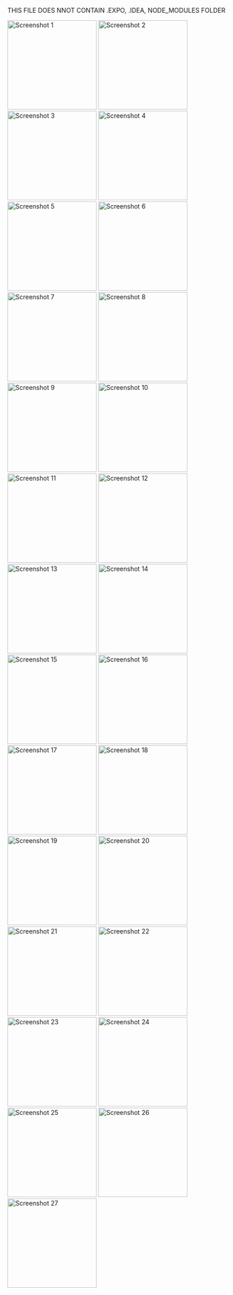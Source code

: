 THIS FILE DOES NNOT CONTAIN .EXPO, .IDEA, NODE_MODULES FOLDER 



<img src="./screenshot/1.jpg" alt="Screenshot 1" width="200">
<img src="./screenshot/2.jpg" alt="Screenshot 2" width="200">
<img src="./screenshot/3.jpg" alt="Screenshot 3" width="200">
<img src="./screenshot/4.jpg" alt="Screenshot 4" width="200">
<img src="./screenshot/5.jpg" alt="Screenshot 5" width="200">
<img src="./screenshot/6.jpg" alt="Screenshot 6" width="200">
<img src="./screenshot/7.jpg" alt="Screenshot 7" width="200">
<img src="./screenshot/8.jpg" alt="Screenshot 8" width="200">
<img src="./screenshot/9.jpg" alt="Screenshot 9" width="200">
<img src="./screenshot/10.jpg" alt="Screenshot 10" width="200">
<img src="./screenshot/11.jpg" alt="Screenshot 11" width="200">
<img src="./screenshot/12.jpg" alt="Screenshot 12" width="200">
<img src="./screenshot/13.jpg" alt="Screenshot 13" width="200">
<img src="./screenshot/14.jpg" alt="Screenshot 14" width="200">
<img src="./screenshot/15.jpg" alt="Screenshot 15" width="200">
<img src="./screenshot/16.jpg" alt="Screenshot 16" width="200">
<img src="./screenshot/17.jpg" alt="Screenshot 17" width="200">
<img src="./screenshot/18.jpg" alt="Screenshot 18" width="200">
<img src="./screenshot/19.jpg" alt="Screenshot 19" width="200">
<img src="./screenshot/20.jpg" alt="Screenshot 20" width="200">
<img src="./screenshot/21.jpg" alt="Screenshot 21" width="200">
<img src="./screenshot/22.jpg" alt="Screenshot 22" width="200">
<img src="./screenshot/23.jpg" alt="Screenshot 23" width="200">
<img src="./screenshot/24.jpg" alt="Screenshot 24" width="200">
<img src="./screenshot/25.jpg" alt="Screenshot 25" width="200">
<img src="./screenshot/26.jpg" alt="Screenshot 26" width="200">
<img src="./screenshot/27.jpg" alt="Screenshot 27" width="200">
